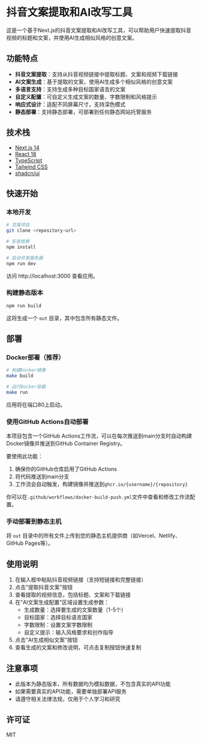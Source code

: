 # 抖音文案提取和AI改写工具

这是一个基于Next.js的抖音文案提取和AI改写工具，可以帮助用户快速提取抖音视频的标题和文案，并使用AI生成相似风格的创意文案。

## 功能特点

- **抖音文案提取**：支持从抖音视频链接中提取标题、文案和视频下载链接
- **AI文案生成**：基于提取的文案，使用AI生成多个相似风格的创意文案
- **多语言支持**：支持生成多种目标国家语言的文案
- **自定义配置**：可自定义生成文案的数量、字数限制和风格提示
- **响应式设计**：适配不同屏幕尺寸，支持深色模式
- **静态部署**：支持静态部署，可部署到任何静态网站托管服务

## 技术栈

- [Next.js 14](https://nextjs.org/)
- [React 18](https://reactjs.org/)
- [TypeScript](https://www.typescriptlang.org/)
- [Tailwind CSS](https://tailwindcss.com/)
- [shadcn/ui](https://ui.shadcn.com/)

## 快速开始

### 本地开发

```bash
# 克隆项目
git clone <repository-url>

# 安装依赖
npm install

# 启动开发服务器
npm run dev
```

访问 http://localhost:3000 查看应用。

### 构建静态版本

```bash
npm run build
```

这将生成一个 `out` 目录，其中包含所有静态文件。

## 部署

### Docker部署（推荐）

```bash
# 构建Docker镜像
make build

# 运行Docker容器
make run
```

应用将在端口80上启动。

### 使用GitHub Actions自动部署

本项目包含一个GitHub Actions工作流，可以在每次推送到main分支时自动构建Docker镜像并推送到GitHub Container Registry。

要使用此功能：

1. 确保你的GitHub仓库启用了GitHub Actions
2. 将代码推送到main分支
3. 工作流会自动触发，构建镜像并推送到`ghcr.io/{username}/{repository}`

你可以在`.github/workflows/docker-build-push.yml`文件中查看和修改工作流配置。

### 手动部署到静态主机

将 `out` 目录中的所有文件上传到您的静态主机提供商（如Vercel、Netlify、GitHub Pages等）。

## 使用说明

1. 在输入框中粘贴抖音视频链接（支持短链接和完整链接）
2. 点击"提取抖音文案"按钮
3. 查看提取的视频信息，包括标题、文案和下载链接
4. 在"AI文案生成配置"区域设置生成参数：
   - 生成数量：选择要生成的文案数量（1-5个）
   - 目标国家：选择目标语言国家
   - 字数限制：设置文案字数限制
   - 自定义提示：输入风格要求和创作指导
5. 点击"AI生成相似文案"按钮
6. 查看生成的文案和修改说明，可点击复制按钮快速复制

## 注意事项

- 此版本为静态版本，所有数据均为模拟数据，不包含真实的API功能
- 如果需要真实的API功能，需要单独部署API服务
- 请遵守相关法律法规，仅用于个人学习和研究

## 许可证

MIT